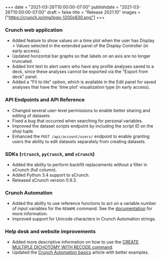 +++
date = "2021-03-26T10:00:00-07:00"
publishdate = "2021-03-26T10:00:00-07:00"
draft = false
title = "Release 2021.10"
images = ["https://crunch.io/img/logo-1200x630.png"]
+++

### Crunch web application

- Added feature to show values on a time plot when the user has Display > Values selected in the extended panel of the Display Controller (in early access).
- Updated horizontal bar graphs so that labels on an axis are no longer truncated.
- Added hint text to alert users who have any profile analyses saved to a deck, since these analyses cannot be exported via the "Export from deck" panel.
- Added a "Fit to tile" option, which is available in the Edit panel for saved analyses that have the 'time plot' visualization type (in early access).

### API Endpoints and API Reference

- Changed several user-level permissions to enable better sharing and editing of datasets.
- Fixed a bug that occurred when searching for personal variables.
- Improved the dataset scripts endpoint by including the script ID on the shoji tuple.
- Enhanced the `POST /api/account/users/` endpoint to enable granting users the ability to edit datasets separately from creating datasets.

### SDKs (`rCrunch`, `pyCrunch`, and `sCrunch`)

- Added the ability to perform backfill replacements without a filter in sCrunch (full column).
- Added Python 3.4 support to sCrunch.
- Released sCrunch version 0.9.3.

### Crunch Automation

- Added the ability to use reference functions to act on a variable number of input variables for the `RENAME` command. See the [documentation](https://help.crunch.io/hc/en-us/articles/360042247331-RENAME-command) for more information.
- Improved support for Unicode characters in Crunch Automation strings.

### Help desk and website improvements

- Added more descriptive information on how to use the [CREATE MULTIPLE DICHOTOMY WITH RECODE command](https://help.crunch.io/hc/en-us/articles/360044567952-CREATE-MULTIPLE-DICHOTOMY-WITH-RECODE-command).
- Updated the [Crunch Automation basics](https://help.crunch.io/hc/en-us/articles/360041769292-Crunch-Automation-basics) article with better examples.
